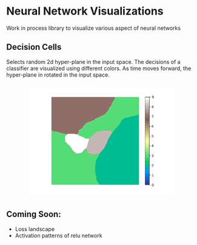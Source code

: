 # Neural Network Visualizations
Work in process library to visualize various aspect of neural networks

## Decision Cells
Selects random 2d hyper-plane in the input space. The decisions of a classifier are visualized using different colors. As time moves forward, the hyper-plane in rotated in the input space.

<p align="center">
	<img src="example/demo.gif" width=400>
</p>

## Coming Soon:
- Loss landscape
- Activation patterns of relu network
